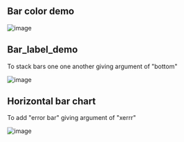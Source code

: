 Bar color demo
---
![image](https://github.com/jkm2000korea/data_visualization/assets/77305773/f99a88fa-cb67-4a35-811a-d62095bbe4eb)

Bar_label_demo
---
To stack bars one one another giving argument of "bottom"

![image](https://github.com/jkm2000korea/data_visualization/assets/77305773/b276ebc2-fec6-4de8-a480-c3c608b1b8c5)

Horizontal bar chart
---
To add "error bar" giving argument of "xerrr"

![image](https://github.com/jkm2000korea/data_visualization/assets/77305773/5ec51f37-c867-4fa0-a92b-bcbfd0817305)
